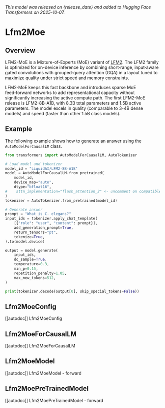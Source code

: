 <!--Copyright 2025 the HuggingFace Team. All rights reserved.

Licensed under the Apache License, Version 2.0 (the "License");
you may not use this file except in compliance with the License.
You may obtain a copy of the License at

    http://www.apache.org/licenses/LICENSE-2.0

Unless required by applicable law or agreed to in writing, software
distributed under the License is distributed on an "AS IS" BASIS,
WITHOUT WARRANTIES OR CONDITIONS OF ANY KIND, either express or implied.
See the License for the specific language governing permissions and
limitations under the License.

⚠️ Note that this file is in Markdown but contain specific syntax for our doc-builder (similar to MDX) that may not be rendered properly in your Markdown viewer.

-->
*This model was released on {release_date} and added to Hugging Face Transformers on 2025-10-07.*

# Lfm2Moe

## Overview

LFM2-MoE is a Mixture-of-Experts (MoE) variant of [LFM2](https://huggingface.co/collections/LiquidAI/lfm2-686d721927015b2ad73eaa38). The LFM2 family is optimized for on-device inference by combining short‑range, input‑aware gated convolutions with grouped‑query attention (GQA) in a layout tuned to maximize quality under strict speed and memory constraints.

LFM2‑MoE keeps this fast backbone and introduces sparse MoE feed‑forward networks to add representational capacity without significantly increasing the active compute path. The first LFM2-MoE release is LFM2-8B-A1B, with 8.3B total parameters and 1.5B active parameters. The model excels in quality (comparable to 3-4B dense models) and speed (faster than other 1.5B class models).

## Example

The following example shows how to generate an answer using the `AutoModelForCausalLM` class.

```python
from transformers import AutoModelForCausalLM, AutoTokenizer

# Load model and tokenizer
model_id = "LiquidAI/LFM2-8B-A1B"
model = AutoModelForCausalLM.from_pretrained(
    model_id,
    device_map="auto",
    dtype="bfloat16",
#    attn_implementation="flash_attention_2" <- uncomment on compatible GPU
)
tokenizer = AutoTokenizer.from_pretrained(model_id)

# Generate answer
prompt = "What is C. elegans?"
input_ids = tokenizer.apply_chat_template(
    [{"role": "user", "content": prompt}],
    add_generation_prompt=True,
    return_tensors="pt",
    tokenize=True,
).to(model.device)

output = model.generate(
    input_ids,
    do_sample=True,
    temperature=0.3,
    min_p=0.15,
    repetition_penalty=1.05,
    max_new_tokens=512,
)

print(tokenizer.decode(output[0], skip_special_tokens=False))
```

## Lfm2MoeConfig

[[autodoc]] Lfm2MoeConfig

## Lfm2MoeForCausalLM

[[autodoc]] Lfm2MoeForCausalLM

## Lfm2MoeModel

[[autodoc]] Lfm2MoeModel
    - forward

## Lfm2MoePreTrainedModel

[[autodoc]] Lfm2MoePreTrainedModel
    - forward

